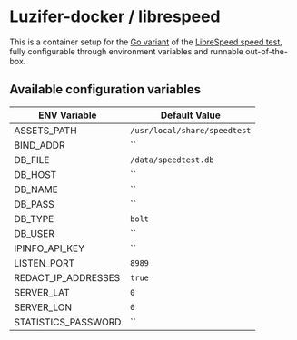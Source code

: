 # Luzifer-docker / librespeed

This is a container setup for the [Go variant](https://github.com/librespeed/speedtest-go) of the [LibreSpeed speed test](https://librespeed.org/), fully configurable through environment variables and runnable out-of-the-box.

## Available configuration variables

| ENV Variable | Default Value |
| ------------ | ------------- |
| ASSETS_PATH | `/usr/local/share/speedtest` |
| BIND_ADDR | `` |
| DB_FILE | `/data/speedtest.db` |
| DB_HOST | `` |
| DB_NAME | `` |
| DB_PASS | `` |
| DB_TYPE | `bolt` |
| DB_USER | `` |
| IPINFO_API_KEY | `` |
| LISTEN_PORT | `8989` |
| REDACT_IP_ADDRESSES | `true` |
| SERVER_LAT | `0` |
| SERVER_LON | `0` |
| STATISTICS_PASSWORD | `` |

